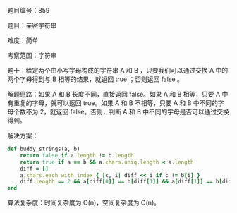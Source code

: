 题目编号：859

题目：亲密字符串

难度：简单

考察范围：字符串

题干：给定两个由小写字母构成的字符串 A 和 B ，只要我们可以通过交换 A 中的两个字母得到与 B 相等的结果，就返回 true ；否则返回 false 。

解题思路：如果 A 和 B 长度不同，直接返回 false。如果 A 和 B 相等，只要 A 中有重复的字母，就可以返回 true。如果 A 和 B 不相等，只要 A 和 B 中不同的字母个数不为 2，就返回 false。否则，判断 A 和 B 中不同的字母是否可以通过交换得到。

解决方案：

```ruby
def buddy_strings(a, b)
    return false if a.length != b.length
    return true if a == b && a.chars.uniq.length < a.length
    diff = []
    a.chars.each_with_index { |c, i| diff << i if c != b[i] }
    diff.length == 2 && a[diff[0]] == b[diff[1]] && a[diff[1]] == b[diff[0]]
end
```

算法复杂度：时间复杂度为 O(n)，空间复杂度为 O(n)。
